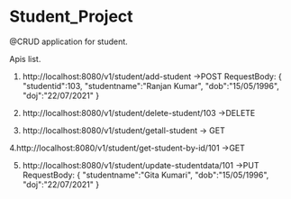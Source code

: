 # Student_Project
@CRUD application for student.

Apis list.
1.  http://localhost:8080/v1/student/add-student ->POST
      RequestBody:
     {
      "studentid":103,
      "studentname":"Ranjan Kumar",
      "dob":"15/05/1996",
      "doj":"22/07/2021"
     }

2. http://localhost:8080/v1/student/delete-student/103 ->DELETE

3. http://localhost:8080/v1/student/getall-student  -> GET

4.http://localhost:8080/v1/student/get-student-by-id/101  ->GET

5. http://localhost:8080/v1/student/update-studentdata/101  ->PUT
     RequestBody:
              {
             "studentname":"Gita Kumari",
            "dob":"15/05/1996",
           "doj":"22/07/2021"
           }
   